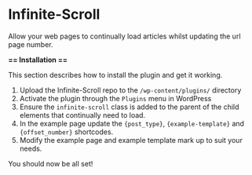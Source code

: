 # Infinite-Scroll
Allow your web pages to continually load articles whilst updating the url page number.

**== Installation ==**

This section describes how to install the plugin and get it working.

1. Upload the Infinite-Scroll repo to the `/wp-content/plugins/` directory
2. Activate the plugin through the `Plugins` menu in WordPress
3. Ensure the `infinite-scroll` class is added to the parent of the child elements that continually need to load.
4. In the example page update the `{post_type}`, `{example-template}` and `{offset_number}` shortcodes.
5. Modify the example page and example template mark up to suit your needs.

You should now be all set!


